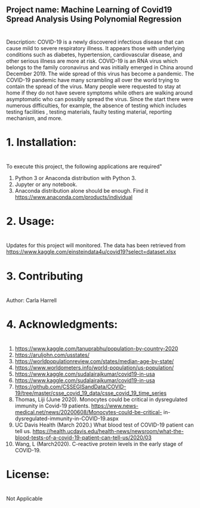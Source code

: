## Project name: Machine Learning of Covid19 Spread Analysis Using Polynomial Regression 

#
Description: COVID-19 is a newly discovered infectious disease that can cause mild to severe respiratory illness.  It appears those with underlying conditions such as diabetes, hypertension, cardiovascular disease, and other serious illness are more at risk.  COVID-19 is an RNA virus which belongs to the family coronavirus and was initially emerged in China around December 2019.  The wide spread of this virus has become a pandemic. The COVID-19 pandemic have many scrambling all over the world trying to contain the spread of the virus.  Many people were requested to stay at home if they do not have severe symptoms while others are walking around asymptomatic who can possibly spread the virus. Since the start there were numerous difficulties, for example, the absence of testing which includes testing facilities , testing materials, faulty testing material, reporting mechanism, and more. 
#
# 1. Installation: 
#
To execute this project, the following applications are required"
 1. Python 3 or Anaconda distribution with Python 3.
 2. Jupyter or any notebook.
 3. Anaconda distribution alone should be enough. Find it https://www.anaconda.com/products/individual
 #
# 2. Usage:
# 
Updates for this project will monitored.  The data has been retrieved from  https://www.kaggle.com/einsteindata4u/covid19?select=dataset.xlsx
#
# 3. Contributing
#
Author:  Carla Harrell
#
# 4. Acknowledgments:
#
1. https://www.kaggle.com/tanuprabhu/population-by-country-2020
2. https://aruljohn.com/usstates/
3. https://worldpopulationreview.com/states/median-age-by-state/
4. https://www.worldometers.info/world-population/us-population/
5. https://www.kaggle.com/sudalairajkumar/covid19-in-usa
6. https://www.kaggle.com/sudalairajkumar/covid19-in-usa
7. https://github.com/CSSEGISandData/COVID-19/tree/master/csse_covid_19_data/csse_covid_19_time_series
8. Thomas, Liji (June 2020). Monocytes could be critical in dysregulated immunity in Covid-19 patients. https://www.news-medical.net/news/20200608/Monocytes-could-be-critical-  in-dysregulated-immunity-in-COVID-19.aspx
9. UC Davis Health (March 2020.) What blood test of COVID-19 patient can tell us. https://health.ucdavis.edu/health-news/newsroom/what-the-blood-tests-of-a-covid-19-patient-can-tell-us/2020/03
10. Wang, L (March2020). C-reactive protein levels in the early stage of COVID-19. 

#
# License:
#
Not Applicable
#
